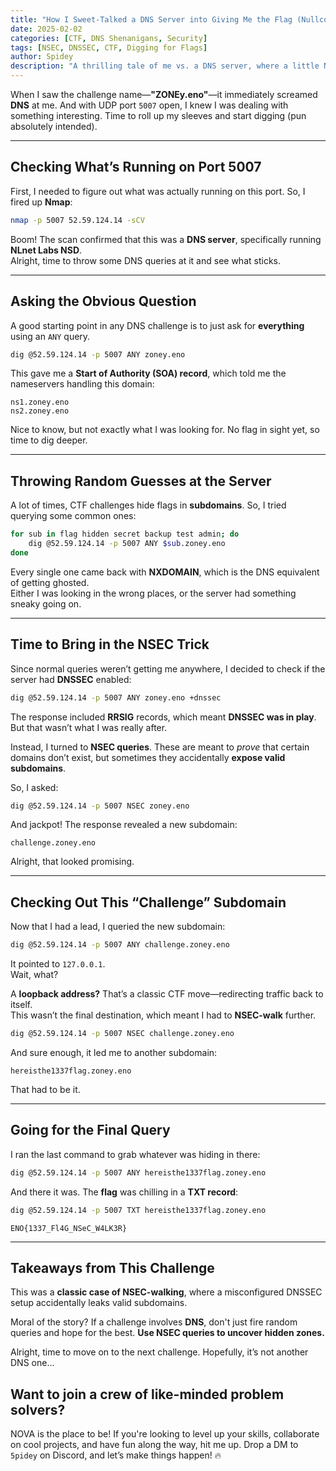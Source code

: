 ```yaml
---
title: "How I Sweet-Talked a DNS Server into Giving Me the Flag (Nullcon Goa HackIM 2025 CTF)"  
date: 2025-02-02  
categories: [CTF, DNS Shenanigans, Security]  
tags: [NSEC, DNSSEC, CTF, Digging for Flags]  
author: Spidey  
description: "A thrilling tale of me vs. a DNS server, where a little NSEC-walking magic turned a stubborn server into a snitch."  
---
```


When I saw the challenge name—**"ZONEy.eno"**—it immediately screamed **DNS** at me. And with UDP port `5007` open, I knew I was dealing with something interesting. Time to roll up my sleeves and start digging (pun absolutely intended).  

---

## **Checking What’s Running on Port 5007**  

First, I needed to figure out what was actually running on this port. So, I fired up **Nmap**:  

```bash
nmap -p 5007 52.59.124.14 -sCV
```

Boom! The scan confirmed that this was a **DNS server**, specifically running **NLnet Labs NSD**.  
Alright, time to throw some DNS queries at it and see what sticks.  

---

## **Asking the Obvious Question**  

A good starting point in any DNS challenge is to just ask for **everything** using an `ANY` query.  

```bash
dig @52.59.124.14 -p 5007 ANY zoney.eno
```

This gave me a **Start of Authority (SOA) record**, which told me the nameservers handling this domain:  

```
ns1.zoney.eno
ns2.zoney.eno
```

Nice to know, but not exactly what I was looking for. No flag in sight yet, so time to dig deeper.  

---

## **Throwing Random Guesses at the Server**  

A lot of times, CTF challenges hide flags in **subdomains**. So, I tried querying some common ones:  

```bash
for sub in flag hidden secret backup test admin; do
    dig @52.59.124.14 -p 5007 ANY $sub.zoney.eno
done
```

Every single one came back with **NXDOMAIN**, which is the DNS equivalent of getting ghosted.  
Either I was looking in the wrong places, or the server had something sneaky going on.  

---

## **Time to Bring in the NSEC Trick**  

Since normal queries weren’t getting me anywhere, I decided to check if the server had **DNSSEC** enabled:  

```bash
dig @52.59.124.14 -p 5007 ANY zoney.eno +dnssec
```

The response included **RRSIG** records, which meant **DNSSEC was in play**. But that wasn’t what I was really after.  

Instead, I turned to **NSEC queries**. These are meant to *prove* that certain domains don’t exist, but sometimes they accidentally **expose valid subdomains**.  

So, I asked:  

```bash
dig @52.59.124.14 -p 5007 NSEC zoney.eno
```

And jackpot! The response revealed a new subdomain:  

```
challenge.zoney.eno
```

Alright, that looked promising.  

---

## **Checking Out This “Challenge” Subdomain**  

Now that I had a lead, I queried the new subdomain:  

```bash
dig @52.59.124.14 -p 5007 ANY challenge.zoney.eno
```

It pointed to `127.0.0.1`.  
Wait, what?  

A **loopback address?** That’s a classic CTF move—redirecting traffic back to itself.  
This wasn’t the final destination, which meant I had to **NSEC-walk** further.  

```bash
dig @52.59.124.14 -p 5007 NSEC challenge.zoney.eno
```

And sure enough, it led me to another subdomain:  

```
hereisthe1337flag.zoney.eno
```

That had to be it.  

---

## **Going for the Final Query**  

I ran the last command to grab whatever was hiding in there:  

```bash
dig @52.59.124.14 -p 5007 ANY hereisthe1337flag.zoney.eno
```

And there it was. The **flag** was chilling in a **TXT record**:  

```bash
dig @52.59.124.14 -p 5007 TXT hereisthe1337flag.zoney.eno
```


```
ENO{1337_Fl4G_NSeC_W4LK3R}
```


---

## **Takeaways from This Challenge**  

This was a **classic case of NSEC-walking**, where a misconfigured DNSSEC setup accidentally leaks valid subdomains.  

Moral of the story? If a challenge involves **DNS**, don't just fire random queries and hope for the best. **Use NSEC queries to uncover hidden zones.**  

Alright, time to move on to the next challenge. Hopefully, it’s not another DNS one...

## Want to join a crew of like-minded problem solvers?

NOVA is the place to be! If you're looking to level up your skills, collaborate on cool projects, and have fun along the way, hit me up. Drop a DM to `5pidey` on Discord, and let’s make things happen! 🔥
